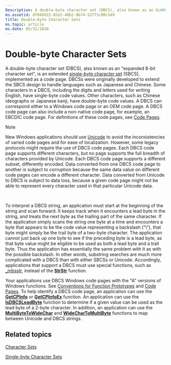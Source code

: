 ```yaml
---
Description: A double-byte character set (DBCS), also known as an &\#0034;expanded 8-bit character set&\#0034;, is an extended single-byte character set (SBCS), implemented as a code page.
ms.assetid: df049d22-02e2-48b2-8b74-52f71c00c549
title: Double-byte Character Sets
ms.topic: article
ms.date: 05/31/2018
---
```


# Double-byte Character Sets

A double-byte character set (DBCS), also known as an "expanded 8-bit character set", is an extended [single-byte character set](single-byte-character-sets.md) (SBCS), implemented as a code page. DBCSs were originally developed to extend the SBCS design to handle languages such as Japanese and Chinese. Some characters in a DBCS, including the digits and letters used for writing English, have single-byte code values. Other characters, such as Chinese ideographs or Japanese kanji, have double-byte code values. A DBCS can correspond either to a Windows code page or an OEM code page. A DBCS code page can also include a non-native code page, for example, an EBCDIC code page. For definitions of these code pages, see [Code Pages](code-pages.md).

> [!Note]  
> New Windows applications should use [Unicode](unicode.md) to avoid the inconsistencies of varied code pages and for ease of localization. However, some legacy protocols might require the use of DBCS code pages. Each DBCS code page supports different characters, but no page supports the full breadth of characters provided by Unicode. Each DBCS code page supports a different subset, differently encoded. Data converted from one DBCS code page to another is subject to corruption because the same data value on different code pages can encode a different character. Data converted from Unicode to DBCS is subject to data loss, because a given code page might not be able to represent every character used in that particular Unicode data.

 

To interpret a DBCS string, an application must start at the beginning of the string and scan forward. It keeps track when it encounters a lead byte in the string, and treats the next byte as the trailing part of the same character. If the application simply scans the string one byte at a time and encounters a byte that appears to be the code value representing a backslash ("\\"), that byte might simply be the trail byte of a two-byte character. The application cannot just back up one byte to see if the preceding byte is a lead byte, as that byte value might be eligible to be used as both a lead byte and a trail byte. Thus the application has essentially the same problem with it as with the possible backslash. In other words, substring searches are much more complicated with a DBCS than with either SBCSs or Unicode. Accordingly, applications that support a DBCS must use special functions, such as [\_mbsstr](https://msdn.microsoft.com/en-us/library/z9da80kz.aspx), instead of the [**StrStr**](https://msdn.microsoft.com/en-us/library/z9da80kz(v=VS.71).aspx) function.

Your applications use DBCS Windows code pages with the "A" versions of Windows functions. See [Conventions for Function Prototypes](conventions-for-function-prototypes.md) and [Code Pages](code-pages.md). To help identify a DBCS code page, an application can use the [**GetCPInfo**](/windows/desktop/api/Winnls/nf-winnls-getcpinfo) or [**GetCPInfoEx**](/windows/desktop/api/Winnls/nf-winnls-getcpinfoexa) function. An application can use the [**IsDBCSLeadByte**](/windows/desktop/api/Winnls/nf-winnls-isdbcsleadbyte) function to determine if a given value can be used as the lead byte of a 2-byte character. In addition, an application can use the [**MultiByteToWideChar**](/windows/desktop/api/Stringapiset/nf-stringapiset-multibytetowidechar) and [**WideCharToMultiByte**](/windows/desktop/api/Stringapiset/nf-stringapiset-widechartomultibyte) functions to map between Unicode and DBCS strings.

## Related topics

<dl> <dt>

[Character Sets](character-sets.md)
</dt> <dt>

[Single-byte Character Sets](single-byte-character-sets.md)
</dt> </dl>

 

 



